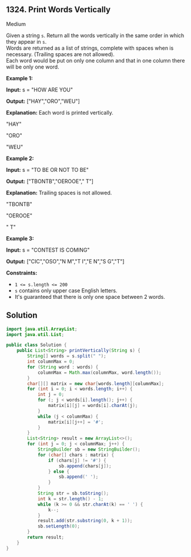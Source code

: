 ## 1324\. Print Words Vertically

Medium

Given a string `s`. Return all the words vertically in the same order in which they appear in `s`.  
Words are returned as a list of strings, complete with spaces when is necessary. (Trailing spaces are not allowed).  
Each word would be put on only one column and that in one column there will be only one word.

**Example 1:**

**Input:** s = "HOW ARE YOU"

**Output:** ["HAY","ORO","WEU"]

**Explanation:** Each word is printed vertically. 

"HAY"

"ORO"

"WEU"

**Example 2:**

**Input:** s = "TO BE OR NOT TO BE"

**Output:** ["TBONTB","OEROOE"," T"]

**Explanation:** Trailing spaces is not allowed. 

"TBONTB" 

"OEROOE" 

" T"

**Example 3:**

**Input:** s = "CONTEST IS COMING"

**Output:** ["CIC","OSO","N M","T I","E N","S G","T"]

**Constraints:**

*   `1 <= s.length <= 200`
*   `s` contains only upper case English letters.
*   It's guaranteed that there is only one space between 2 words.

## Solution

```java
import java.util.ArrayList;
import java.util.List;

public class Solution {
    public List<String> printVertically(String s) {
        String[] words = s.split(" ");
        int columnMax = 0;
        for (String word : words) {
            columnMax = Math.max(columnMax, word.length());
        }
        char[][] matrix = new char[words.length][columnMax];
        for (int i = 0; i < words.length; i++) {
            int j = 0;
            for (; j < words[i].length(); j++) {
                matrix[i][j] = words[i].charAt(j);
            }
            while (j < columnMax) {
                matrix[i][j++] = '#';
            }
        }
        List<String> result = new ArrayList<>();
        for (int j = 0; j < columnMax; j++) {
            StringBuilder sb = new StringBuilder();
            for (char[] chars : matrix) {
                if (chars[j] != '#') {
                    sb.append(chars[j]);
                } else {
                    sb.append(' ');
                }
            }
            String str = sb.toString();
            int k = str.length() - 1;
            while (k >= 0 && str.charAt(k) == ' ') {
                k--;
            }
            result.add(str.substring(0, k + 1));
            sb.setLength(0);
        }
        return result;
    }
}
```